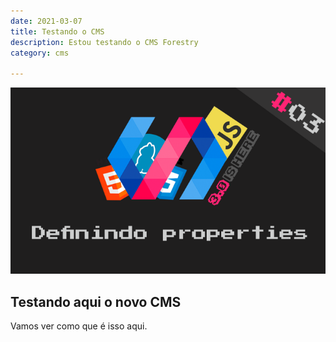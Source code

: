 ```yaml
---
date: 2021-03-07
title: Testando o CMS
description: Estou testando o CMS Forestry
category: cms

---
```

![Teste de alt da imagem](/assets/img/polymer3-03/capa-polymer-3.png)

## Testando aqui o novo CMS

Vamos ver como que é isso aqui.